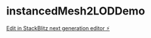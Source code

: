 # instancedMesh2LODDemo

[Edit in StackBlitz next generation editor ⚡️](https://stackblitz.com/~/github.com/agargaro/instancedMesh2LODDemo)